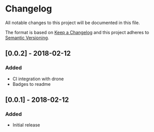 # Changelog

All notable changes to this project will be documented in this file.

The format is based on [Keep a Changelog](http://keepachangelog.com/en/1.0.0/)
and this project adheres to [Semantic Versioning](http://semver.org/spec/v2.0.0.html).

## [0.0.2] - 2018-02-12
### Added
- CI integration with drone
- Badges to readme

## [0.0.1] - 2018-02-12
### Added
- Initial release
